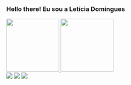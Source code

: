 ### Hello there! Eu sou a Letícia Domingues 

<a href="https://github.com/domni16">
<div>
  <img height="140em" src="https://github-readme-stats.vercel.app/api?username=domni16&show_icons=true&theme=radical&count_private=true&include_all_commits=true"> 
  <img height="140em" src="https://github-readme-stats.vercel.app/api/top-langs/?username=domni16&layout=compact&langs_count=16&theme=radical"> 
</div>

<div>
  <a href = "mailto:leticiadomicar@gmail.com"><img src="https://img.shields.io/badge/-Gmail-%23333?style=for-the-badge&logo=gmail&logoColor=white" target="_blank"></a>
  <a href="www.linkedin.com/in/letícia-domingues-127706248" target="_blank"><img src="https://img.shields.io/badge/-LinkedIn-%230077B5?style=for-the-badge&logo=linkedin&logoColor=white" target="_blank"></a> 
  <a href="https://linktr.ee/domni16" target="_blank"><img src="https://img.shields.io/badge/linktree-39E09B?style=for-the-badge&logo=linktree&logoColor=white" target="_blank"></a> 
</div>
